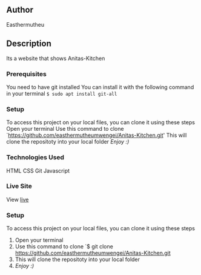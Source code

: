 

## Author
Easthermutheu


## Description
Its a website that shows Anitas-Kitchen


### Prerequisites
You need to have git installed
You can install it with the following command in your terminal
`$ sudo apt install git-all`

### Setup
To access this project on your local files, you can clone it using these steps
Open your terminal
Use this command to clone `https://github.com/easthermutheumwengei/Anitas-Kitchen.git'
This will clone the repositoty into your local folder
_Enjoy :)_

### Technologies Used
HTML
CSS
Git
Javascript


### Live Site
View [live]()
### Setup
To access this project on your local files, you can clone it using these steps
1. Open your terminal
1. Use this command to clone `$ git clone https://github.com/easthermutheumwengei/Anitas-Kitchen.git
1. This will clone the repositoty into your local folder
1. _Enjoy :)_